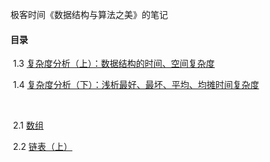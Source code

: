 极客时间《数据结构与算法之美》的笔记

#### 目录

​	1.3 [复杂度分析（上）：数据结构的时间、空间复杂度](https://github.com/sctang0/Data_Structure/blob/master/CHAPTER1.3.md)

​	1.4 [复杂度分析（下）：浅析最好、最坏、平均、均摊时间复杂度](https://github.com/sctang0/Data_Structure/blob/master/CHAPTER1.4.md)

​	

​	2.1 [数组](https://github.com/sctang0/Data_Structure/blob/master/CHAPTER2.1.md)

​	2.2 [链表（上）](https://github.com/sctang0/Data_Structure/blob/master/CHAPTER2.2.md)

